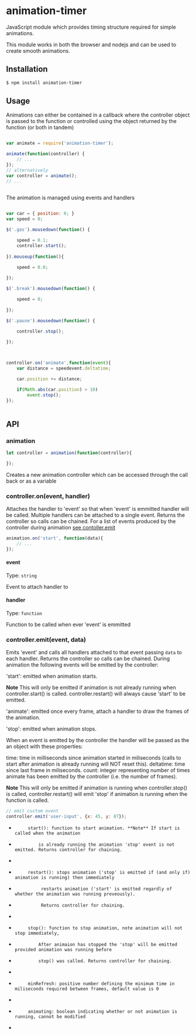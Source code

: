 # animation-timer

JavaScript module which provides timing structure required for simple animations.

This module works in both the browser and nodejs and can be used to create smooth animations.

## Installation

```bash
$ npm install animation-timer
```

## Usage

Animations can either be contained in a callback where the controller object
is passed to the function or controlled using the 
object returned by the function (or both in tandem)

```javascript

var animate = require('animation-timer');

animate(function(controller) {
    // ...
});
// alternatively
var controller = animate();
// ...
 
```

The animation is managed using events and handlers

```javascript

var car = { position: 0; }
var speed = 0;

$('.gas').mousedown(function() {

    speed = 0.1;
    controller.start();
    
}).mouseup(function(){

    speed = 0.0;
    
});

$('.break').mousedown(function() {

    speed = 0;
    
});

$('.pause').mousedown(function() {

    controller.stop();
    
});



controller.on('animate',function(event){
    var distance = speedevent.deltatime;

    car.position += distance;

    if(Math.abs(car.position) > 10)
        event.stop();
});
  
```

## API

### animation

```javascript
let controller = animation(function(controller){

});
```


Creates a new animation controller which can be accessed through the call back or as a variable

### controller.on(event, handler)

Attaches the handler to 'event' so that when 'event' is emmitted handler will be called. Multiple handlers can be attached
to a single event. Returns the controller so calls can be chained. For a list of events produced by the controller during animation
[see contoller.emit](#controlleremitevent-data)

```javascript
animation.on('start', function(data){
    // ...
});
```

#### event

Type: `string`

Event to attach handler to

#### handler

Type: `function`

Function to be called when ever 'event' is emmitted

### controller.emit(event, data)

Emits 'event' and calls all handlers attached to that event passing `data` to each handler.
Returns the controller so calls can be chained.
During animation the following events will be emitted by the controller:

'start': emitted when animation starts. 

**Note** This will only be emitted if animation is not already running when controller.start() is called. 
controller.restart() will always cause 'start' to be emitted.

'animate': emitted once every frame, attach a handler to draw the frames of the animation.

'stop': emitted when animation stops. 

When an event is emitted by the controller the handler will be passed as the an object with these properties:

time: time in milliseconds since animation started in miliseconds (calls to start after animation is already running will NOT reset this).
deltatime: time since last frame in miliseconds.
count: integer representing number of times animate has been emitted by the controller (i.e. the number of frames).

**Note** This will only be emitted if animation is running when controller.stop() is called, 
controller.restart() will emit 'stop' if animation is running when the function is called.

```javascript
// emit custom event
controller.emit('user-input', {x: 45, y: 87});
```



 *          start(): function to start animation. **Note** If start is called when the animation 
 *              is already running the animation 'stop' event is not emitted. Returns controller for chaining.
 *
 *          restart(): stops animation ('stop' is emitted if (and only if) animation is running) then immediately
 *               restarts animation ('start' is emitted regardly of whether the animation was running preveously).
 *               Returns controller for chaining.
 *
 *          stop(): function to stop animation, note animation will not stop immediately,
 *              After animaion has stopped the 'stop' will be emitted provided animation was running before
 *              stop() was called. Returns controller for chaining.
 *
 *          minRefresh: positive number defining the minimum time in miliseconds required between frames, default value is 0
 *      
 *          animating: boolean indicating whether or not animation is running, cannot be modified
 *                           
 



